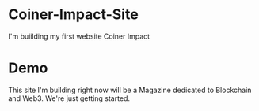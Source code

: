 # Coiner-Impact-Site
I'm buiilding my first website Coiner Impact
# Demo
This site I'm building right now will be a Magazine dedicated to Blockchain and Web3.
We're just getting started.
